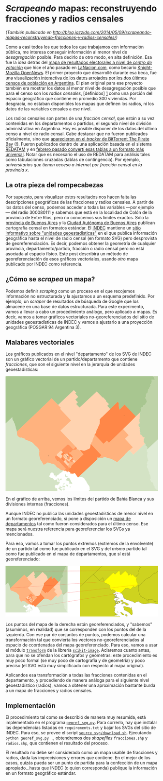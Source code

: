 # *Scrapeando* mapas: reconstruyendo fracciones y radios censales

*(También publicado en http://blog.jazzido.com/2014/05/09/scrapeando-mapas-reconstruyendo-fracciones-y-radios-censales/)*

Como a casi todos los que todos los que trabajamos con información pública, me interesa
conseguir información al menor nivel de *desagregación* posible. Para decirlo de otro modo, en alta
definición. Esa fue la idea detrás del [mapa de resultados electorales a nivel de *centro de
votación*](http://interactivos.lanacion.com.ar/mapa-elecciones-2013/) que hice el año pasado en
[LaNacion.com](http://lanacion.com), como becario
[Knight-Mozilla OpenNews](http://opennews.org). El primer proyecto que desarrollé durante esa beca,
fue una
[visualización interactiva de los datos arrojados por los dos últimos censos de población en Argentina](http://interactivos.lanacion.com.ar/censo/#Poblacion_Total-intercensal). El
plan original para ese proyecto también era mostrar los datos al menor nivel de desagregación
posible que para el censo son los *radios censales*, [definidos] [1] como una porción del espacio
geográfico que contiene en promedio 300 viviendas. Por desgracia, no estaban disponibles los mapas
que definen los radios, ni los datos de las variables censales a ese nivel.

[1]: https://www.santafe.gov.ar/index.php/web/content/view/full/163619/%28subtema%29/93664 "SantaFe.gov.ar"

Los radios censales son partes de una *fracción censal*, que están a su vez contenidas en los
departamentos o partidos, el segundo nivel de división administrativa en Argentina. Hoy es posible
disponer de los datos del último censo a nivel de radio censal. Cabe destacar que no fueron
publicados oficialmente, sino que
[aparecieron en el *tracker* de BitTorrent The Pirate Bay](https://thepiratebay.se/torrent/9642504/CPV2010BArgVer1.exe)
(!). Fueron publicados dentro de una aplicación basada en el sistema
[REDATAM](http://www.eclac.cl/redatam/default.asp?idioma=IN) y en [febrero pasado convertí esas tablas
a un formato más universal](http://blog.jazzido.com/2014/02/24/resultados-censo-2010-radio-censal/). Notar
que es necesario el uso de REDATAM para análisis tales como tabulaciones cruzadas (tablas
de contingencia). Por ejemplo, *universitarios que tienen acceso a internet por fracción censal en la provincia x*.

## La otra pieza del rompecabezas

Por supuesto, para visualizar estos resultados nos hacen falta las descripciones geográficas de las
fracciones y radios censales. A partir de los datos del censo, podemos acceder a todas las variables
—por ejemplo— del radio 300080111 y sabemos que está en la localidad de Colón de la provincia de Entre Ríos,
pero no conocemos sus límites exactos. Sólo la [provincia de Buenos Aires](http://www.ec.gba.gov.ar/estadistica/censo2010/cartografia.html)
y la
[Ciudad Autónoma de Buenos Aires](http://www.buenosaires.gob.ar/areas/hacienda/sis_estadistico/cartografia_censal_cnphv_2010.php?menu_id=35240)
publican cartografía censal en formatos estándar. El [INDEC](http://www.indec.gov.ar) mantiene un [sitio informativo sobre
"unidades geoestadísticas"](http://www.opex.sig.indec.gov.ar/codgeo/index.php?pagina=mapas) en el
que publica información geográfica hasta el nivel de radio censal (en formato SVG) pero desprovista de
georeferenciación. Es decir, podemos obtener la geometría de cualquier provincia,
departamento/partido, fracción o radio censal pero no está asociada al espacio físico. Este post
describirá un método de georeferenciación de esos gráficos vectoriales, usando *otro* mapa
publicado por INDEC como referencia.

## ¿Cómo se *scrapea* un mapa?

Podemos definir *scraping* como un proceso en el que recojemos información no estructurada y la
ajustamos a un esquema predefinido. Por ejemplo, un *scraper* de resultados de búsqueda de Google que
los almacene en una base de datos estructurada. Para este experimento, vamos a llevar a cabo un
procedimiento análogo, pero aplicado a mapas. Es decir, vamos a tomar gráficos vectoriales no-georeferenciados
del sitio de unidades geoestadísticas de INDEC y vamos a ajustarlo a una proyección geográfica
(POSGAR 94 Argentina 3).

## Malabares vectoriales

Los gráficos publicados en el nivel "departamento" de los SVG de INDEC son un gráfico vectorial de un
partido/departamento que contiene *fracciones*, que son el siguiente nivel en la jerarquía de
unidades geoestadísticas:

![Fracciones de Bahía Blanca](img/06056.png?raw=True)

En el gráfico de arriba, vemos los límites del partido de Bahía Blanca y sus divisiones internas
(fracciones).

Aunque INDEC no publica las unidades geoestadísticas de menor nivel en un formato georeferenciado,
sí pone a disposición un [mapa de departamentos](http://www.indec.gov.ar/default_gis.htm)
tal como fueron considerados para el último censo. Ese mapa será nuestra referencia para
georeferenciar los SVGs ya mencionados.

Para eso, vamos a tomar los puntos extremos (extremos de la envolvente) de un partido tal como fue publicado en el
SVG y del *mismo* partido tal como fue publicado en el mapa de departamentos, que sí está georeferenciado:

![Puntos correspondientes](img/puntos_correspondientes.png?raw=true)

Los puntos del mapa de la derecha están georeferenciados, y "sabemos" (asumimos, en realidad) que se corresponden con los
puntos del de la izquierda. Con ese par de conjuntos de puntos, podemos calcular una transformación
tal que convierta los vectores no-georeferenciados al espacio de coordenadas del mapa
georeferenciado. Para eso, vamos a usar el módulo [`transform`](http://scikit-image.org/docs/dev/api/skimage.transform.html)
de la librería [`scikit-image`](http://scikit-image.org/). Aclaremos cuanto antes, para que no se ofendan los cartógrafos y geómetras: este
procedimiento es muy poco formal (se muy poco de cartografía y de geometría) y poco preciso (el SVG está muy simplificado con respecto al mapa original).

Aplicandos esa transformación a todas las fracciones contenidas en el departamento, y procediendo de
manera análoga para el siguiente nivel geoestadístico (radios), vamos a obtener una aproximación
bastante burda a un mapa de fracciones y radios censales.

## Implementación

El procedimiento tal como se describió de manera muy resumida, está implementado en el programa
[`georef_svg.py`](https://github.com/jazzido/svg-map-scrape/blob/master/georef_svg.py). Para
correrlo, hay que instalar las dependencias listadas en `requirements.txt` y bajar los SVGs del
sitio de INDEC. Para eso, se provee el script
[`source_svg/download.sh`](https://github.com/jazzido/svg-map-scrape/blob/master/source_svgs/download.sh). Ejecutando
`python georef_svg.py .`, obtendremos dos *shapefiles* `fracciones.shp` y `radios.shp`, que
contienen el resultado del proceso.

El resultado no debe ser considerado como un mapa usable de fracciones y radios, dada las
imprecisiones y errores que contiene. En el mejor de los casos, quizás pueda ser un punto de partida
para la confección de un mapa apropiado...hasta que INDEC (o quien corresponda) publique la
información en un formato geográfico estándar.
